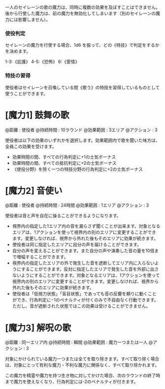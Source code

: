 一人のセイレーンの歌の魔力は、同時に複数の効果を及ぼすことはできません。後から行使した魔力は、前の魔力を無効化してしまいます（別のセイレーンの魔力には影響しません）。


### 使役判定

セイレーンの魔力を行使する場合、1d6 を振って、どの《特技》で判定をするかを決めます。

1-3:《庇護》	4-5:《恐怖》	6:《愛情》

### 特技の習得

使役者はセイレーンを召喚している間《歌う》の特技を習得しているものとして使うことができます。


# [魔力1] 鼓舞の歌

@距離 : 使役者	@持続時間 : 10ラウンド	@効果範囲 : 3エリア	@アクション : 3

使役者は以下の効果のいずれかを選択します。効果範囲内で歌を聞いた味方は、全員この効果を受けます。

* 効果時間の間、すべての行為判定に+1の士気ボーナス
* 効果時間の間、すべての抵抗判定に+2の士気ボーナス
* 《使役分野》を除く一つの特技分野の行為判定に+2の士気ボーナス


# [魔力2] 音使い

@距離 : 使役者	@持続時間 : 24時間	@効果範囲 : 1エリア	@アクション : 3

使役者は音と声を自在に操ることができるようになります。

* 視界内の指定した1エリア内の音を漏らさず聞くことが出来ます。対象となるエリアは、1アクションを使って視界内の別のエリアに変更することができます。変更しなければ、視界から外れた後もそのエリアに効果が続きます。
* 使役者は同じ指定したエリアに自分の声を届けることができます。
* 自分の声を変えることができます。また自分の声や演奏した音の量を10倍まで増幅することができます。
* 視界内の指定したエリアの外で発生した音を遮断してエリア内に入らないようにすることができます。反対に指定したエリアで発生した音を外部に出さないようにすることができます。対象となるエリアは、1アクションを使って視界内の別のエリアに変更することができます。変更しなければ、視界から外れた後もそのエリアに効果が続きます。
* 使役者は「低視力状態」「盲目状態」であっても音の反響を頼りに動くことができ、行為判定に−1のペナルティが付くのみで不自由なく行動できます。ただし、音が遮断された状態ではこの効果は受けることができません。


# [魔力3] 解呪の歌

@距離 : 同一エリア内	@持続時間 : 瞬間	@効果範囲 : 魔力一つまたは一人	@アクション : 3

対象にかけられている魔力一つまたは全てを取り除きます。すべて取り除く場合は、対象にとって有利な魔力・不利な魔力に関係なく、すべて取り除かれます。

この魔力を精霊や魔力を持つ生き物に対してかけた場合、次のラウンドの終了時まで魔力を使えなくなり、行為判定には-2のペナルティが付きます。
